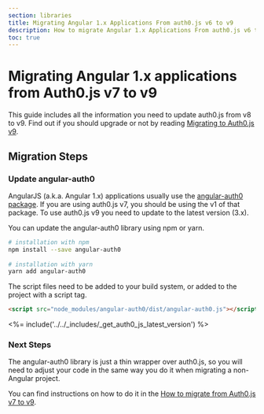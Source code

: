 ```yaml
---
section: libraries
title: Migrating Angular 1.x Applications From auth0.js v6 to v9
description: How to migrate Angular 1.x Applications From auth0.js v6 to v9
toc: true
---
```

# Migrating Angular 1.x applications from Auth0.js v7 to v9

This guide includes all the information you need to update auth0.js from v8 to v9. Find out if you should upgrade or not by reading [Migrating to Auth0.js v9](/libraries/auth0js/v9/migration-guide).

## Migration Steps

### Update angular-auth0

AngularJS (a.k.a. Angular 1.x) applications usually use the [angular-auth0 package](https://www.npmjs.com/package/angular-auth0). If you are using auth0.js v7, you should be using the v1 of that package. To use auth0.js v9 you need to update to the latest version (3.x).

You can update the angular-auth0 library using npm or yarn.

```bash
# installation with npm
npm install --save angular-auth0
 
# installation with yarn
yarn add angular-auth0
```

The script files need to be added to your build system, or added to the project with a script tag.

```html
<script src="node_modules/angular-auth0/dist/angular-auth0.js"></script>
```

<%= include('../../_includes/_get_auth0_js_latest_version') %>

### Next Steps

The angular-auth0 library is just a thin wrapper over auth0.js, so you will need to adjust your code in the same way you do it when migrating a non-Angular project.

You can find instructions on how to do it in the [How to migrate from Auth0.js v7 to v9](/libraries/auth0js/v9/migration-v7-v9).

